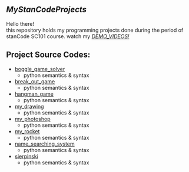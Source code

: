 ## *MyStanCodeProjects* 
Hello there!\
this repository holds my programming projects done during the period of stanCode SC101 course.
watch my *[DEMO_VIDEOS!](https://drive.google.com/drive/folders/1Gi3bn9qPW_gR0ISyGzVPLd5Bztdvd7rF?fbclid=IwAR36BW3v_bHn-Idsh-0_ROSWLwrXOzoervZId25OOzH2LX4b6FCGDfULdDg)*

## Project Source Codes:
* [boggle_game_solver](https://github.com/CHYeh15/MyStanCodeProjects/blob/main/MyStanCode_projects/boggle_game_solver/boggle.py)
  * python semantics & syntax
* [break_out_game]()
  * python semantics & syntax
* [hangman_game]()
  * python semantics & syntax
* [my_drawing]()
  * python semantics & syntax
* [my_photoshop]()
  * python semantics & syntax
* [my_rocket]()
  * python semantics & syntax
* [name_searching_system]()
  * python semantics & syntax
* [sierpinski]()
  * python semantics & syntax

